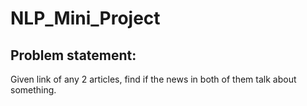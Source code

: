 # NLP_Mini_Project

## Problem statement:
Given link of any 2 articles, find if the news in both of them talk about something.
